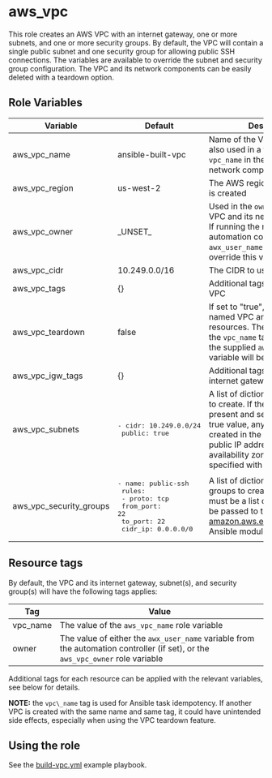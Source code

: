 # aws\_vpc

This role creates an AWS VPC with an internet gateway, one or more subnets, and one or more security groups.  By default, the VPC will contain a single public subnet and one security group for allowing public SSH connections. The variables are available to override the subnet and security group configuration.  The VPC and its network components can be easily deleted with a teardown option.

## Role Variables

| Variable | Default | Description |
|----------|---------|-------------|
| aws\_vpc\_name | ansible-built-vpc | Name of the VPC.  The name is also used in a tag called `vpc_name` in the rest of the VPC network components. |
| aws\_vpc\_region | us-west-2 | The AWS region where the VPC is created |
| aws\_vpc\_owner | \_UNSET\_ | Used in the `owner` tag for the VPC and its network resources.  If running the role from the automation controller, the `awx_user_name` variable will override this value. |
| aws\_vpc\_cidr | 10.249.0.0/16 | The CIDR to use for the VPC |
| aws\_vpc\_tags | {} | Additional tags to apply to the VPC |
| aws\_vpc\_teardown | false | If set to "true", will delete the named VPC and its network resources. The resources with the `vpc_name` tag that matches the supplied `aws_vpc_name` variable will be deleted. |
| aws\_vpc\_igw\_tags | {} | Additional tags to apply to the internet gateway |
| aws\_vpc\_subnets | <pre>- cidr: 10.249.0.0/24<br>  public: true</pre> | A list of dictionaries of subnets to create.  If the `public` key is present and set to a boolean true value, any instances created in the subnet will have a public IP address assigned. An availability zone can be specified with the `az` key. |
| aws\_vpc\_security\_groups | <pre>- name: public-ssh<br>  rules:<br>    - proto: tcp<br>      from\_port: 22<br>      to\_port: 22<br>      cidr\_ip: 0.0.0.0/0</pre> | A list of dictionaries of security groups to create. The `rules` key must be a list of rules that can be passed to the [amazon.aws.ec2\_security\_group](https://docs.ansible.com/ansible/latest/collections/amazon/aws/ec2_security_group_module.html#parameter-rules) Ansible module. |

## Resource tags

By default, the VPC and its internet gateway, subnet(s), and security group(s) will have the following tags applies:

| Tag | Value |
|-----|-------|
| vpc\_name | The value of the `aws_vpc_name` role variable |
| owner | The value of either the `awx_user_name` variable from the automation controller (if set), or the `aws_vpc_owner` role variable |

Additional tags for each resource can be applied with the relevant variables, see below for details.

**NOTE:** the `vpc\_name` tag is used for Ansible task idempotency.  If another VPC is created with the same name and same tag, it could have unintended side effects, especially when using the VPC teardown feature.

## Using the role

See the [build-vpc.yml](../../playbooks/build-vpc.yml) example playbook.
